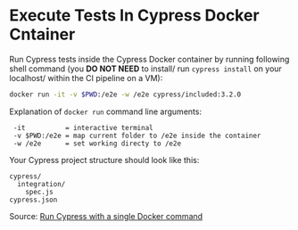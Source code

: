 # Execute Tests In Cypress Docker Cntainer

Run Cypress tests inside the Cypress Docker container by running following shell command (you **DO NOT NEED** to install/ run `cypress install` on your localhost/ within the CI pipeline on a VM):

```bash
docker run -it -v $PWD:/e2e -w /e2e cypress/included:3.2.0
```

Explanation of `docker run` command line arguments:

```
 -it          = interactive terminal
 -v $PWD:/e2e = map current folder to /e2e inside the container
 -w /e2e      = set working directy to /e2e
```

Your Cypress project structure should look like this:

```
cypress/
  integration/
    spec.js
cypress.json
```

Source: [Run Cypress with a single Docker command](https://www.cypress.io/blog/2019/05/02/run-cypress-with-a-single-docker-command/)